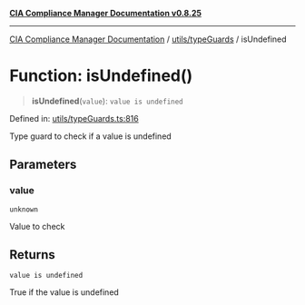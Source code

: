 [**CIA Compliance Manager Documentation v0.8.25**](../../../README.md)

***

[CIA Compliance Manager Documentation](../../../modules.md) / [utils/typeGuards](../README.md) / isUndefined

# Function: isUndefined()

> **isUndefined**(`value`): `value is undefined`

Defined in: [utils/typeGuards.ts:816](https://github.com/Hack23/cia-compliance-manager/blob/b7816746b3b7f5e02cb18303af9cc6696a8caef9/src/utils/typeGuards.ts#L816)

Type guard to check if a value is undefined

## Parameters

### value

`unknown`

Value to check

## Returns

`value is undefined`

True if the value is undefined
